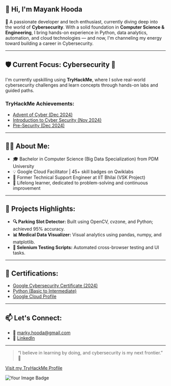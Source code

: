 ## 👋 Hi, I'm Mayank Hooda

<!--
**Marky3012/Marky3012** is a ✨ _special_ ✨ repository because its `README.md` (this file) appears on your GitHub profile.

Here are some ideas to get you started:

- 🔭 I’m currently working on ...
- 🌱 I’m currently learning ...
- 👯 I’m looking to collaborate on ...
- 🤔 I’m looking for help with ...
- 💬 Ask me about ...
- 📫 How to reach me: ...
- 😄 Pronouns: ...
- ⚡ Fun fact: ...
-->

🚀 A passionate developer and tech enthusiast, currently diving deep into the world of **Cybersecurity**. With a solid foundation in **Computer Science & Engineering**, I bring hands-on experience in Python, data analytics, automation, and cloud technologies — and now, I'm channeling my energy toward building a career in Cybersecurity.

---

## 🛡️ Current Focus: Cybersecurity 🔐
I'm currently upskilling using **TryHackMe**, where I solve real-world cybersecurity challenges and learn concepts through hands-on labs and guided paths.

### TryHackMe Achievements:
- [Advent of Cyber (Dec 2024)](https://tryhackme-certificates.s3-eu-west-1.amazonaws.com/THM-CMOAVDJKVB.pdf)
- [Introduction to Cyber Security (Nov 2024)](https://tryhackme-certificates.s3-eu-west-1.amazonaws.com/THM-SDTJSCV29K.pdf)
- [Pre-Security (Dec 2024)](https://tryhackme-certificates.s3-eu-west-1.amazonaws.com/THM-YIULXYT1VB.pdf)

---

## 👨‍💻 About Me:
- 🎓 Bachelor in Computer Science (Big Data Specialization) from PDM University
- 💡 Google Cloud Facilitator | 45+ skill badges on Qwiklabs
- 🔧 Former Technical Support Engineer at IIT Bhilai (VSK Project)
- 🧠 Lifelong learner, dedicated to problem-solving and continuous improvement

---

## 🧪 Projects Highlights:
- **🔍 Parking Slot Detector:** Built using OpenCV, cvzone, and Python; achieved 95% accuracy.
- **📊 Medical Data Visualizer:** Visual analytics using pandas, numpy, and matplotlib.
- **🤖 Selenium Testing Scripts:** Automated cross-browser testing and UI tasks.

---

## 📜 Certifications:
- [Google Cybersecurity Certificate (2024)](https://coursera.org/share/16adf9c9995fec320a0032381b42658f)
- [Python (Basic to Intermediate)](https://drive.google.com/file/d/1KdHPLf1jMjARggWFEbVe7So04UrUace2/view)
- [Google Cloud Profile](https://www.cloudskillsboost.google/public_profiles/e1d5f589-3370-4be1-8745-ddddcb4d249d)

---

## 📫 Let's Connect:
- 📧 marky.hooda@gmail.com  
- 🔗 [LinkedIn](https://linkedin.com/in/mayank-hooda)

---

> “I believe in learning by doing, and cybersecurity is my next frontier.” 🧩

[Visit my TryHackMe Profile](https://tryhackme.com/p/MARCUS)

<img src="https://tryhackme-badges.s3.amazonaws.com/MARCUS.png" alt="Your Image Badge" />
